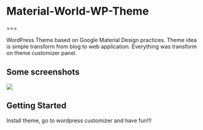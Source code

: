 # Material-World-WP-Theme
===

WordPress Theme based on Google Material Design practices. Theme idea is simple transform from blog to web application. Everything was transform on theme customizer panel.

Some screenshots
---------------

<img src="https://github.com/dadmor/WP-JSON-Form/blob/master/github-assets/theme-screens.png">



Getting Started
---------------

Install theme, go to wordpress customizer and have fun!!!

